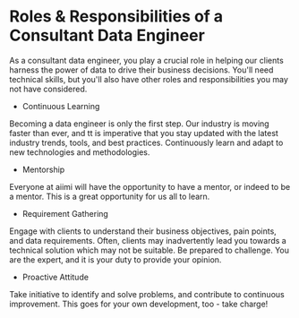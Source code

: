 # **Roles & Responsibilities of a Consultant Data Engineer**


As a consultant data engineer, you play a crucial role in helping our clients harness the power of data to drive their business decisions. You'll need technical skills, but you'll also have other roles and responsibilities you may not have considered.

* Continuous Learning

Becoming a data engineer is only the first step. Our industry is moving faster than ever, and tt is imperative that you stay updated with the latest industry trends, tools, and best practices. Continuously learn and adapt to new technologies and methodologies.

* Mentorship

Everyone at aiimi will have the opportunity to have a mentor, or indeed to be a mentor. This is a great opportunity for us all to learn. 

* Requirement Gathering

Engage with clients to understand their business objectives, pain points, and data requirements.
Often, clients may inadvertently lead you towards a technical solution which may not be suitable. Be prepared to challenge. You are the expert, and it is your duty to provide your opinion.

* Proactive Attitude

Take initiative to identify and solve problems, and contribute to continuous improvement. This goes for your own development, too - take charge!

